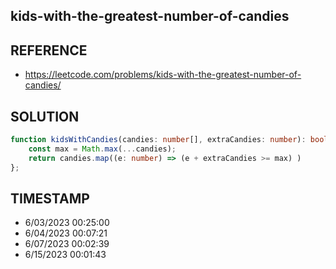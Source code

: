 ## kids-with-the-greatest-number-of-candies

## REFERENCE

- https://leetcode.com/problems/kids-with-the-greatest-number-of-candies/

## SOLUTION

``` typescript
function kidsWithCandies(candies: number[], extraCandies: number): boolean[] {
    const max = Math.max(...candies);
    return candies.map((e: number) => (e + extraCandies >= max) )
};
```


## TIMESTAMP

- 6/03/2023 00:25:00
- 6/04/2023 00:07:21
- 6/07/2023 00:02:39
- 6/15/2023 00:01:43
